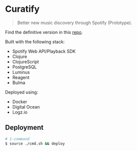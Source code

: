 # Curatify

> Better new music discovery through Spotify (Prototype).

Find the definitive version in this [repo](https://github.com/vgalaktionov/curatify).

Built with the following stack:

- Spotify Web API/Playback SDK
- Clojure
- ClojureScript
- PostgreSQL
- Luminus
- Reagent
- Bulma

Deployed using:

- Docker
- Digital Ocean
- Logz.io

## Deployment

```bash
# 1-command
$ source ./cmd.sh && deploy
```
